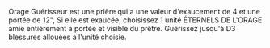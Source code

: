 Orage Guérisseur est une prière qui a une valeur d'exaucement de 4 et une portée de 12", Si elle est exaucée, choisissez 1 unité ÉTERNELS DE L'ORAGE amie entièrement à portée et visible du prêtre. Guérissez jusqu'à D3 blessures allouées à l'unité choisie.